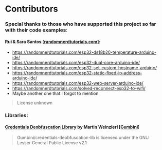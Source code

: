 # Contributors

### Special thanks to those who have supported this project so far with their code examples:

#### Rui & Sara Santos \[[randomnerdtutorials.com](https://randomnerdtutorials.com)\]:

* https://randomnerdtutorials.com/esp32-ds18b20-temperature-arduino-ide/
* https://randomnerdtutorials.com/esp32-dual-core-arduino-ide/
* https://randomnerdtutorials.com/esp32-set-custom-hostname-arduino/
* https://randomnerdtutorials.com/esp32-static-fixed-ip-address-arduino-ide/
* https://randomnerdtutorials.com/esp32-web-server-arduino-ide/
* https://randomnerdtutorials.com/solved-reconnect-esp32-to-wifi/
* Maybe another one that I forgot to mention

> License unknown

### Libraries:

#### [Credentials Deobfuscation Library](https://github.com/Gumbini/credentials-deobfuscation-lib) by Martin Weinzierl \[[Gumbini](https://github.com/Gumbini)\]

>  Gumbini/credentials-deobfuscation-lib is licensed under the
GNU Lesser General Public License v2.1
